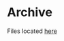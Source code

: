 # Archive

Files located [here](<file://///Users/martin/Library/CloudStorage/ProtonDrive-jsem@martintomes.net/10_Projects/19 Archive>)
